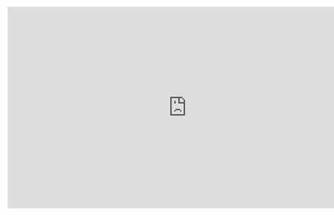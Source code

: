 <iframe style="border: 1px solid rgba(0, 0, 0, 0.1);" width="800" height="450" src="https://www.figma.com/embed?embed_host=share&url=https%3A%2F%2Fwww.figma.com%2Ffile%2Fq0rcmJvKTFCvy21sffIhhh%2FForum-Eval%3Ftype%3Ddesign%26node-id%3D0%253A1%26mode%3Ddesign%26t%3DiZsBQJmGrwBNSCqA-1" allowfullscreen></iframe>

